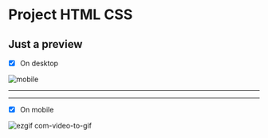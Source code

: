 # Project HTML CSS 
## Just a preview

- [x] On desktop


![mobile](https://github.com/Dervain-Valbrune/portfolioweb/assets/92595592/f4e9d523-8644-401f-957a-d1a2a6f81f60)

-----
-----

- [x] On mobile


![ezgif com-video-to-gif](https://github.com/Dervain-Valbrune/portfolioweb/assets/92595592/f1459beb-a43d-40f4-ba3e-434310eeb76b)
